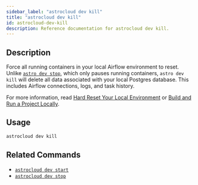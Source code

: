```yaml
---
sidebar_label: "astrocloud dev kill"
title: "astrocloud dev kill"
id: astrocloud-dev-kill
description: Reference documentation for astrocloud dev kill.
---
```


## Description


Force all running containers in your local Airflow environment to reset. Unlike [`astro dev stop`](astrocloud-dev-stop.md), which only pauses running containers, `astro dev kill` will delete all data associated with your local Postgres database. This includes Airflow connections, logs, and task history.

For more information, read [Hard Reset Your Local Environment](test-and-troubleshoot-locally.md#hard-reset-your-local-environment) or [Build and Run a Project Locally](develop-project.md#build-and-run-a-project-locally).

## Usage

```sh
astrocloud dev kill
```

## Related Commands

- [`astrocloud dev start`](cli-reference/astrocloud-dev-start.md)
- [`astrocloud dev stop`](cli-reference/astrocloud-dev-stop.md)
